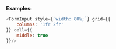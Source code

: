 <b>Examples:</b>

```js
<FormInput style={`width: 80%;`} grid={{
	columns: '1fr 2fr'
}} cell={{
	middle: true
}}/>
```